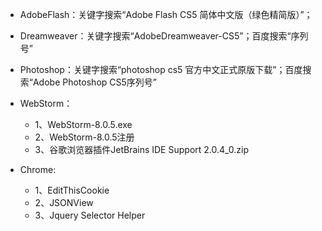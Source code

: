 - AdobeFlash：关键字搜索“Adobe Flash CS5 简体中文版（绿色精简版）”；
- Dreamweaver：关键字搜索“AdobeDreamweaver-CS5”；百度搜索“序列号”
- Photoshop：关键字搜索“photoshop cs5 官方中文正式原版下载”；百度搜索“Adobe Photoshop CS5序列号”
- WebStorm：
    - 1、WebStorm-8.0.5.exe
    - 2、WebStorm-8.0.5注册
    - 3、谷歌浏览器插件JetBrains IDE Support 2.0.4_0.zip
    
- Chrome:
    - 1、EditThisCookie
    - 2、JSONView
    - 3、Jquery Selector Helper
    
